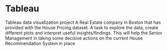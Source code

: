 # Tableau
Tableau data visualization project
A Real Estate company in Boston that has provided with the House Pricing dataset. 
A task to explore the data, create different plots and interpret useful insights/findings. 
This will help the Senior Management in taking some decisive actions on the current House Recommendation System in place
